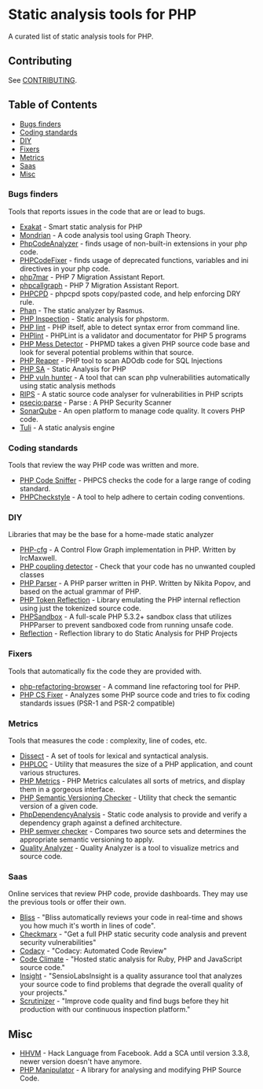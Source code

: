# Static analysis tools for PHP 

A curated list of static analysis tools for PHP.

## Contributing
See [CONTRIBUTING](https://github.com/exakat/php-static-analysis-tools/blob/master/CONTRIBUTING.md).

## Table of Contents

* [Bugs finders](#bugs-finders)
* [Coding standards](#coding-standards)
* [DIY](#dyi)
* [Fixers](#fixers)
* [Metrics](#metrics)
* [Saas](#saas)
* [Misc](#misc)


### Bugs finders
Tools that reports issues in the code that are or lead to bugs. 

* [Exakat](http://www.exakat.io/) - Smart static analysis for PHP
* [Mondrian](https://github.com/Trismegiste/Mondrian) - A code analysis tool using Graph Theory.
* [PhpCodeAnalyzer](https://github.com/wapmorgan/PhpCodeAnalyzer.git) - finds usage of non-built-in extensions in your php code.
* [PHPCodeFixer](https://github.com/wapmorgan/PhpCodeFixer) -  finds usage of deprecated functions, variables and ini directives in your php code.
* [php7mar](https://github.com/Alexia/php7mar) - PHP 7 Migration Assistant Report.
* [phpcallgraph](http://phpcallgraph.sourceforge.net/) - PHP 7 Migration Assistant Report.
* [PHPCPD](https://github.com/sebastianbergmann/phpcpd) - phpcpd spots copy/pasted code, and help enforcing DRY rule.
* [Phan](https://github.com/etsy/phan) - The static analyzer by Rasmus. 
* [PHP Inspection](https://plugins.jetbrains.com/plugin/7622?pr=idea) - Static analysis for phpstorm. 
* [PHP lint](http://php.net/manual/en/features.commandline.options.php) - PHP itself, able to detect syntax error from command line. 
* [PHPlint](http://www.icosaedro.it/phplint/) - PHPLint is a validator and documentator for PHP 5 programs
* [PHP Mess Detector](http://phpmd.org/) - PHPMD takes a given PHP source code base and look for several potential problems within that source.
* [PHP Reaper](https://github.com/emanuil/php-reaper.git) - PHP tool to scan ADOdb code for SQL Injections
* [PHP SA](https://github.com/ovr/phpsa) - Static Analysis for PHP 
* [PHP vuln hunter](https://github.com/OneSourceCat/phpvulhunter) - A tool that can scan php vulnerabilities automatically using static analysis methods
* [RIPS](http://rips-scanner.sourceforge.net/) - A static source code analyser for vulnerabilities in PHP scripts
* [psecio:parse](https://github.com/psecio/parse.git) - Parse : A PHP Security Scanner
* [SonarQube](http://www.sonarqube.org/) - An open platform to manage code quality. It covers PHP code.
* [Tuli](https://github.com/ircmaxell/Tuli) - A static analysis engine

### Coding standards 

Tools that review the way PHP code was written and more. 

* [PHP Code Sniffer](https://github.com/squizlabs/PHP_CodeSniffer) - PHPCS checks the code for a large range of coding standard.
* [PHPCheckstyle](https://github.com/PHPCheckstyle/phpcheckstyle) - A tool to help adhere to certain coding conventions.

### DIY

Libraries that may be the base for a home-made static analyzer

* [PHP-cfg](https://github.com/ircmaxell/php-cfg) - A Control Flow Graph implementation in PHP. Written by IrcMaxwell. 
* [PHP coupling detector](https://github.com/akeneo/php-coupling-detector) - Check that your code has no unwanted coupled classes
* [PHP Parser](https://github.com/nikic/PHP-Parser) - A PHP parser written in PHP. Written by Nikita Popov, and based on the actual grammar of PHP.
* [PHP Token Reflection](https://github.com/Andrewsville/PHP-Token-Reflection) - Library emulating the PHP internal reflection using just the tokenized source code. 
* [PHPSandbox](https://github.com/fieryprophet/php-sandbox) - A full-scale PHP 5.3.2+ sandbox class that utilizes PHPParser to prevent sandboxed code from running unsafe code.
* [Reflection](https://github.com/phpDocumentor/Reflection.git) - Reflection library to do Static Analysis for PHP Projects


### Fixers

Tools that automatically fix the code they are provided with. 

* [php-refactoring-browser](https://github.com/QafooLabs/php-refactoring-browser) - A command line refactoring tool for PHP. 
* [PHP CS Fixer](https://github.com/FriendsOfPHP/PHP-CS-Fixer) - Analyzes some PHP source code and tries to fix coding standards issues (PSR-1 and PSR-2 compatible)


### Metrics

Tools that measures the code : complexity, line of codes, etc. 

* [Dissect](https://github.com/jakubledl/dissect) - A set of tools for lexical and syntactical analysis.
* [PHPLOC](https://github.com/sebastianbergmann/phploc) - Utility that measures the size of a PHP application, and count various structures.
* [PHP Metrics](https://github.com/Halleck45/PhpMetrics) - PHP Metrics calculates all sorts of metrics, and display them in a gorgeous interface.
* [PHP Semantic Versioning Checker](https://github.com/tomzx/php-semver-checker) - Utility that check the semantic version of a given code.
* [PhpDependencyAnalysis](https://github.com/mamuz/PhpDependencyAnalysis) - Static code analysis to provide and verify a dependency graph against a defined architecture.
* [PHP semver checker](https://github.com/tomzx/php-semver-checker) - Compares two source sets and determines the appropriate semantic versioning to apply.
* [Quality Analyzer](https://github.com/Qafoo/QualityAnalyzer.git) - Quality Analyzer is a tool to visualize metrics and source code. 

### Saas

Online services that review PHP code, provide dashboards. They may use the previous tools or offer their own.

* [Bliss](https://blissai.com/index.html) - "Bliss automatically reviews your code in real-time and shows you how much it's worth in lines of code".
* [Checkmarx](http://lp.checkmarx.com/php-code-analysis/) - "Get a full PHP  static security code analysis and prevent security vulnerabilities"
* [Codacy](https://www.codacy.com/) - "Codacy: Automated Code Review"
* [Code Climate](https://codeclimate.com) - "Hosted static analysis for Ruby, PHP and JavaScript source code."
* [Insight](https://insight.sensiolabs.com/) - "SensioLabsInsight is a quality assurance tool that analyzes your source code to find problems that degrade the overall quality of your projects."
* [Scrutinizer](https://scrutinizer-ci.com/) - "Improve code quality and find bugs before they hit production with our continuous inspection platform."

## Misc

* [HHVM](http://hhvm.com/) - Hack Language from Facebook. Add a SCA until version 3.3.8, newer version doesn't have anymore.
* [PHP Manipulator](https://github.com/schmittjoh/php-manipulator) - A library for analysing and modifying PHP Source Code.

